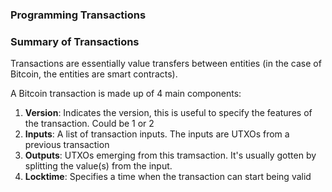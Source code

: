### Programming Transactions

### Summary of Transactions

Transactions are essentially value transfers between entities (in the case of Bitcoin, the entities are smart contracts).

A Bitcoin transaction is made up of 4 main components:

<ol>
    <li><strong>Version</strong>: Indicates the version, this is useful to specify the features of the transaction. Could be 1 or 2</li>
    <li><strong>Inputs</strong>: A list of transaction inputs. The inputs are UTXOs from a previous transaction</li>
    <li>
    <strong>Outputs</strong>: UTXOs emerging from this tramsaction. It's usually gotten by splitting the value(s) from the input.</li>
    <li>
        <strong>Locktime</strong>: Specifies a time when the transaction can start being valid
    </li>
</ol>

